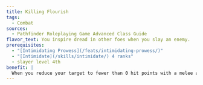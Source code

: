 ```yaml
---
title: Killing Flourish
tags:
  - Combat
sources:
  - Pathfinder Roleplaying Game Advanced Class Guide
flavor_text: You inspire dread in other foes when you slay an enemy.
prerequisites:
  - "[Intimidating Prowess](/feats/intimidating-prowess/)"
  - "[Intimidate](/skills/intimidate/) 4 ranks"
  - slayer level 4th
benefit: |
  When you reduce your target to fewer than 0 hit points with a melee attack, as a swift action you can attempt an [Intimidate](/skills/intimidate/) check to demoralize all foes within 30 feet who can see your attack.
---
```



